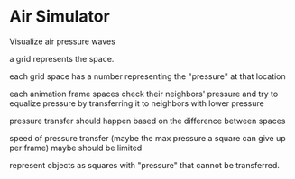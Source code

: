 # Air Simulator

Visualize air pressure waves

a grid represents the space.

each grid space has a number representing the "pressure" at that location

each animation frame spaces check their neighbors' pressure and try to equalize pressure by transferring it to neighbors with lower pressure

pressure transfer should happen based on the difference between spaces

speed of pressure transfer (maybe the max pressure a square can give up per frame) maybe should be limited

represent objects as squares with "pressure" that cannot be transferred.

